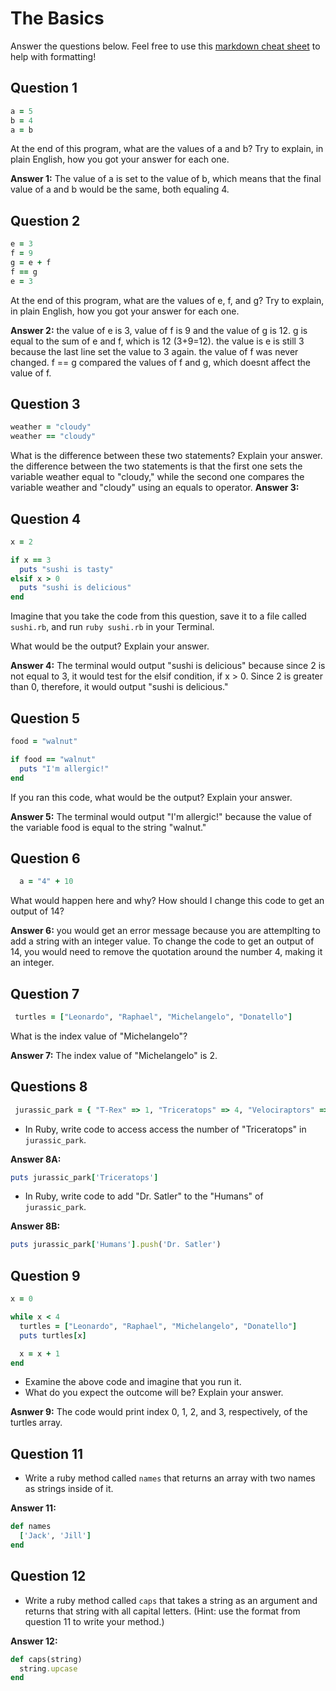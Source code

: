 # The Basics

Answer the questions below. Feel free to use this [markdown cheat sheet](https://guides.github.com/pdfs/markdown-cheatsheet-online.pdf) to help with formatting!

## Question 1

```ruby
a = 5
b = 4
a = b
```

At the end of this program, what are the values of a and b? Try to explain, in plain English, how you got your answer for each one.

**Answer 1:**
The value of a is set to the value of b, which means that the final value of a and b would be the same, both equaling 4.

## Question 2

```ruby
e = 3
f = 9
g = e + f
f == g
e = 3
```

At the end of this program, what are the values of e, f, and g? Try to explain, in plain English, how you got your answer for each one.

**Answer 2:**
the value of e is 3, value of f is 9 and the value of g is 12. g is equal to the sum of e and f, which is 12 (3+9=12). the value is e is still 3 because the last line set the value to 3 again. the value of f was never changed. f == g compared the values of f and g, which doesnt affect the value of f. 

## Question 3

```ruby
weather = "cloudy"
weather == "cloudy"
```

What is the difference between these two statements? Explain your answer.
the difference between the two statements is that the first one sets the variable weather equal to "cloudy," while the second one compares the variable weather and "cloudy" using an equals to operator.
**Answer 3:**


## Question 4

```ruby
x = 2

if x == 3
  puts "sushi is tasty"
elsif x > 0
  puts "sushi is delicious"
end
```

Imagine that you take the code from this question, save it to a file called `sushi.rb`, and run `ruby sushi.rb` in your Terminal.

What would be the output? Explain your answer.

**Answer 4:**
The terminal would output "sushi is delicious" because since 2 is not equal to 3, it would test for the elsif condition, if x > 0. Since 2 is greater than 0, therefore, it would output "sushi is delicious."

## Question 5

```ruby
food = "walnut"

if food == "walnut"
  puts "I'm allergic!"
end
```

If you ran this code, what would be the output? Explain your answer.

**Answer 5:**
The terminal would output "I'm allergic!" because the value of the variable food is equal to the string "walnut."

## Question 6

```ruby
  a = "4" + 10
```

What would happen here and why? How should I change this code to get an output of 14?

**Answer 6:**
you would get an error message because you are attemplting to add a string with an integer value. To change the code to get an output of 14, you would need to remove the quotation around the number 4, making it an integer. 

## Question 7

```ruby
 turtles = ["Leonardo", "Raphael", "Michelangelo", "Donatello"]
```

What is the index value of "Michelangelo"?

**Answer 7:**
The index value of "Michelangelo" is 2.

## Questions 8

```ruby
 jurassic_park = { "T-Rex" => 1, "Triceratops" => 4, "Velociraptors" => 6, "Humans" => ["Dr. Malcolm", "Dr. Grant"] }
```

* In Ruby, write code to access access the number of "Triceratops" in `jurassic_park`.

**Answer 8A:**
```ruby
puts jurassic_park['Triceratops']
```

* In Ruby, write code to add "Dr. Satler" to the "Humans" of `jurassic_park`.

**Answer 8B:**
```ruby
puts jurassic_park['Humans'].push('Dr. Satler')
```

## Question 9

```ruby
x = 0

while x < 4
  turtles = ["Leonardo", "Raphael", "Michelangelo", "Donatello"]
  puts turtles[x]

  x = x + 1
end
```

* Examine the above code and imagine that you run it.
* What do you expect the outcome will be? Explain your answer.

**Asnwer 9:**
The code would print index 0, 1, 2, and 3, respectively, of the turtles array.

## Question 11

* Write a ruby method called `names` that returns an array with two names as strings inside of it.

**Answer 11:**
```ruby
def names
  ['Jack', 'Jill']
end
```

## Question 12

* Write a ruby method called `caps` that takes a string as an argument and returns that string with all capital letters. (Hint: use the format from question 11 to write your method.)

**Answer 12:**
```ruby
def caps(string)
  string.upcase
end
```
